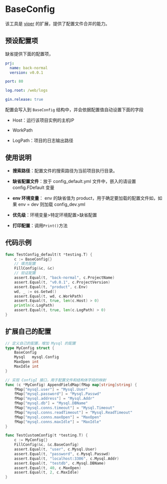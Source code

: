 # BaseConfig

该工具是 [viper](https://github.com/spf13/viper) 的扩展，提供了配置文件合并的能力。

## 预设配置项

缺省提供下面的配置项，

```yml
prj:
  name: back-normal
  version: v0.0.1

port: 80

log.root: /web/logs

gin.release: true
```

配置会写入到 `BaseConfig` 结构中，并会依据配置值自动设置下面的字段

- Host：运行该项目实例的主机IP 

- WorkPath

- LogPath：项目的日志输出路径

## 使用说明

- **搜索路径**：配置文件的搜索路径为当前项目执行目录。

- **缺省配置文件**：放于 config_default.yml 文件中，嵌入的请设置 config.FDefault 变量

- **env 环境变量**： env 的缺省值为 product，用于确定要加载的配置文件如，如果 env = dev 则加载 config_dev.yml

- **优先级**：环境变量>特定环境配置>缺省配置

- **打印配置**：调用`Print()`方法

## 代码示例

```go
func TestConfig_default(t *testing.T) {
    c := BaseConfig{}
    // 填充配置
    FillConfig(&c, &c)
    // 验证配置
    assert.Equal(t, "back-normal", c.ProjectName)
    assert.Equal(t, "v0.0.1", c.ProjectVersion)
    assert.Equal(t, "product", c.Env)
    wd, _ := os.Getwd()
    assert.Equal(t, wd, c.WorkPath)
    assert.Equal(t, true, len(c.Host) > 0)
    println(c.LogPath)
    assert.Equal(t, true, len(c.LogPath) > 0)
}
```

## 扩展自己的配置

```go
// 定义自己的配置，增加 Mysql 的配置
type MyConfig struct {
    BaseConfig
    Mysql   mysql.Config
    MaxOpen int
    MaxIdle int
}

// 实现 ConfigI 接口，用于配置文件和结构体字段的映射
func (c *MyConfig) AppendFieldMap(fMap map[string]string) {
    fMap["mysql.user"] = "Mysql.User"
    fMap["mysql.password"] = "Mysql.Passwd"
    fMap["mysql.address"] = "Mysql.Addr"
    fMap["mysql.db"] = "Mysql.DBName"
    fMap["mysql.conns.timeout"] = "Mysql.Timeout"
    fMap["mysql.conns.readTimeout"] = "Mysql.ReadTimeout"
    fMap["mysql.conns.maxOpen"] = "MaxOpen"
    fMap["mysql.conns.maxIdle"] = "MaxIdle"
}

func TestCustomConfig(t *testing.T) {
    c := MyConfig{}
    FillConfig(&c, &c.BaseConfig)
    assert.Equal(t, "user", c.Mysql.User)
    assert.Equal(t, "password", c.Mysql.Passwd)
    assert.Equal(t, "localhost:3306", c.Mysql.Addr)
    assert.Equal(t, "testdb", c.Mysql.DBName)
    assert.Equal(t, 40, c.MaxOpen)
    assert.Equal(t, 2, c.MaxIdle)
}
```
